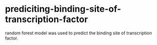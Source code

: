 # prediciting-binding-site-of-transcription-factor
random forest model was used to predict the binding site of transcription factor.
